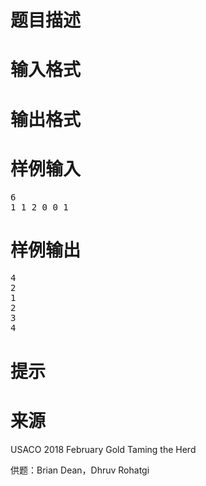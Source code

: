 

# 题目描述



# 输入格式



# 输出格式



# 样例输入


<pre>6
1 1 2 0 0 1
</pre>

# 样例输出


<pre>4
2
1
2
3
4
</pre>

# 提示



# 来源


<p>
USACO 2018 February Gold Taming the Herd
</p>
<p>
供题：Brian Dean，Dhruv Rohatgi
</p>
